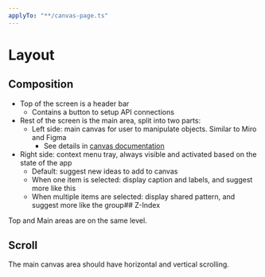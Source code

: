 ```yaml
---
applyTo: "**/canvas-page.ts"
---
```


# Layout

## Composition

- Top of the screen is a header bar
  - Contains a button to setup API connections
- Rest of the screen is the main area, split into two parts:
  - Left side: main canvas for user to manipulate objects. Similar to Miro and Figma
    - See details in [canvas documentation](./components//canvas/canvas.instructions.md)
- Right side: context menu tray, always visible and activated based on the state of the app
  - Default: suggest new ideas to add to canvas
  - When one item is selected: display caption and labels, and suggest more like this
  - When multiple items are selected: display shared pattern, and suggest more like the group## Z-Index

Top and Main areas are on the same level.

## Scroll

The main canvas area should have horizontal and vertical scrolling.

